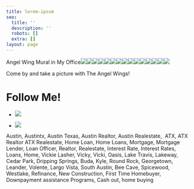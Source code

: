 ```yaml
---
title: lorem-ipsum
seo:
  title: ''
  description: ''
  robots: []
  extra: []
layout: page
---
```

Angel Wing Mural in My Office[![](https://static.wixstatic.com/media/b5d103\_9d9611a8bf5a4922948d6b14fe22b7b9~mv2\_d\_1536\_1920\_s\_2.jpg/v1/fill/w\_914,h\_1143,q\_90/b5d103\_9d9611a8bf5a4922948d6b14fe22b7b9~mv2\_d\_1536\_1920\_s\_2.jpg)]()[![](https://static.wixstatic.com/media/b5d103\_b7f2e60aa42b4b03a4b008dd9ffde373~mv2\_d\_3024\_4032\_s\_4\_2.jpg/v1/fill/w\_914,h\_1219,q\_90/b5d103\_b7f2e60aa42b4b03a4b008dd9ffde373~mv2\_d\_3024\_4032\_s\_4\_2.jpg)]()[![](https://static.wixstatic.com/media/b5d103\_d63b9189062744f785c0084b8767a601~mv2\_d\_3024\_4032\_s\_4\_2.jpg/v1/fill/w\_914,h\_1219,q\_90/b5d103\_d63b9189062744f785c0084b8767a601~mv2\_d\_3024\_4032\_s\_4\_2.jpg)]()[![](https://static.wixstatic.com/media/b5d103\_32cf684ef1564424bf78eeae1b66d4b1~mv2\_d\_3024\_4032\_s\_4\_2.jpg/v1/fill/w\_914,h\_1219,q\_90/b5d103\_32cf684ef1564424bf78eeae1b66d4b1~mv2\_d\_3024\_4032\_s\_4\_2.jpg)]()[![](https://static.wixstatic.com/media/b5d103\_fade18ac7954477d9dffe2802be2fc75~mv2.jpg/v1/fill/w\_900,h\_1200,q\_90/b5d103\_fade18ac7954477d9dffe2802be2fc75~mv2.jpg)]()[![](https://static.wixstatic.com/media/b5d103\_bdc5aacab55140dbb8c3155e2d5c4cdc~mv2\_d\_3024\_3024\_s\_4\_2.jpg/v1/fill/w\_914,h\_914,q\_90/b5d103\_bdc5aacab55140dbb8c3155e2d5c4cdc~mv2\_d\_3024\_3024\_s\_4\_2.jpg)]()[![](https://static.wixstatic.com/media/b5d103\_1a1d91a2daa04410a34816cde787878f~mv2\_d\_3024\_4032\_s\_4\_2.jpg/v1/fill/w\_914,h\_1219,q\_90/b5d103\_1a1d91a2daa04410a34816cde787878f~mv2\_d\_3024\_4032\_s\_4\_2.jpg)]()[![](https://static.wixstatic.com/media/b5d103\_aca82ed068db44bc8ba6b63593156310~mv2.jpg/v1/fill/w\_914,h\_1142,q\_90/b5d103\_aca82ed068db44bc8ba6b63593156310~mv2.jpg)]()[![](https://static.wixstatic.com/media/b5d103\_3349bf474d85407883114ec2ae786133~mv2\_d\_1408\_1896\_s\_2.jpg/v1/fill/w\_914,h\_1231,q\_90/b5d103\_3349bf474d85407883114ec2ae786133~mv2\_d\_1408\_1896\_s\_2.jpg)]()[![](https://static.wixstatic.com/media/b5d103\_a9151b3a82754bf09a73c83342a26c17~mv2.jpg/v1/fill/w\_914,h\_1142,q\_90/b5d103\_a9151b3a82754bf09a73c83342a26c17~mv2.jpg)]()[![](https://static.wixstatic.com/media/b5d103\_946f3d58bcb24bfd9c18be21639e647f~mv2\_d\_3024\_4032\_s\_4\_2.jpg/v1/fill/w\_914,h\_1219,q\_90/b5d103\_946f3d58bcb24bfd9c18be21639e647f~mv2\_d\_3024\_4032\_s\_4\_2.jpg)]()[![](https://static.wixstatic.com/media/b5d103\_ab60407a45424644ae1e2602bdcd6160~mv2.jpeg/v1/fill/w\_914,h\_908,q\_90/b5d103\_ab60407a45424644ae1e2602bdcd6160~mv2.jpeg)]()[![](https://static.wixstatic.com/media/b5d103\_2048d23aa13b475f9b28c1d50d7d8b3f~mv2\_d\_3024\_4032\_s\_4\_2.jpg/v1/fill/w\_914,h\_1219,q\_90/b5d103\_2048d23aa13b475f9b28c1d50d7d8b3f~mv2\_d\_3024\_4032\_s\_4\_2.jpg)]()[![](https://static.wixstatic.com/media/b5d103\_afd5faf3a96341c6b26deb352bffb124~mv2\_d\_3024\_4032\_s\_4\_2.jpg/v1/fill/w\_914,h\_1219,q\_90/b5d103\_afd5faf3a96341c6b26deb352bffb124~mv2\_d\_3024\_4032\_s\_4\_2.jpg)]()[![](https://static.wixstatic.com/media/b5d103\_ecf1e81ac06a47699927f9383d5d40e3~mv2.png/v1/fill/w\_914,h\_1106,q\_90/b5d103\_ecf1e81ac06a47699927f9383d5d40e3~mv2.png)]()

Come by and take a picture with The Angel Wings!

# **Follow Me!**

*   [![](https://static.wixstatic.com/media/e316f544f9094143b9eac01f1f19e697.png/v1/fill/w\_80,h\_80,al_c,q\_85,usm\_0.66\_1.00\_0.01/e316f544f9094143b9eac01f1f19e697.webp)](https://www.facebook.com/vickie.s.lasher)

*   [![](https://static.wixstatic.com/media/8d6893330740455c96d218258a458aa4.png/v1/fill/w\_80,h\_80,al_c,q\_85,usm\_0.66\_1.00\_0.01/8d6893330740455c96d218258a458aa4.webp)](https://www.instagram.com/vickielasher/)

Austin, Austintx, Austin Texas, Austin Realtor, Austin Realestate,  ATX, ATX Realtor ATX Realestate, Home Loan, Home Loans, Mortgage, Mortgage Lender, Loan Officer, Realtor, Realestate, Interest Rate, Interest Rates, Loans, Home, Vickie Lasher, Vicky, Vicki, Oasis, Lake Travis, Lakeway, Cedar Park, Dripping Springs, Buda, Kyle, Round Rock, Georgetown, Leander, Volente, Largo Vista, South Austin, Bee Cave, Spicewood, Westlake, Refinance, New Construction, First Time Homebuyer, Downpayment assistance Programs, Cash out, home buying
